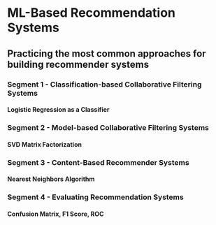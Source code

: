# ML-Based Recommendation Systems
## Practicing the most common approaches for building recommender systems
### Segment 1 - Classification-based Collaborative Filtering Systems
#### Logistic Regression as a Classifier
### Segment 2 - Model-based Collaborative Filtering Systems
#### SVD Matrix Factorization
### Segment 3 - Content-Based Recommender Systems
#### Nearest Neighbors Algorithm
### Segment 4 - Evaluating Recommendation Systems
#### Confusion Matrix, F1 Score, ROC
